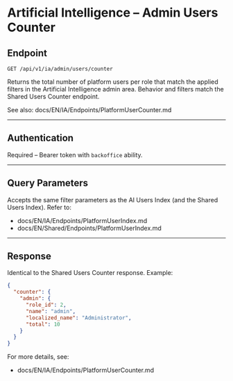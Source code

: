 # Artificial Intelligence – Admin Users Counter

## Endpoint

`GET /api/v1/ia/admin/users/counter`

Returns the total number of platform users per role that match the applied filters in the Artificial Intelligence admin area. Behavior and filters match the Shared Users Counter endpoint.

See also: docs/EN/IA/Endpoints/PlatformUserCounter.md

---

## Authentication

Required – Bearer token with `backoffice` ability.

---

## Query Parameters

Accepts the same filter parameters as the AI Users Index (and the Shared Users Index). Refer to:

- docs/EN/IA/Endpoints/PlatformUserIndex.md
- docs/EN/Shared/Endpoints/PlatformUserIndex.md

---

## Response

Identical to the Shared Users Counter response. Example:

```json
{
  "counter": {
    "admin": {
      "role_id": 2,
      "name": "admin",
      "localized_name": "Administrator",
      "total": 10
    }
  }
}
```

For more details, see:

- docs/EN/IA/Endpoints/PlatformUserCounter.md
